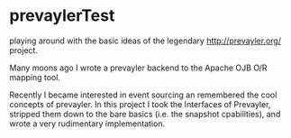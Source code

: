 # prevaylerTest
playing around with the basic ideas of the legendary http://prevayler.org/ project.

Many moons ago I wrote a prevayler backend to the Apache OJB O/R mapping tool.  

Recently I became interested in event sourcing an remembered the cool concepts of prevayler.
In this project I took the Interfaces of Prevayler, stripped them down to the bare basics (i.e. the snapshot cpabilities), and wrote a very rudimentary implementation.
